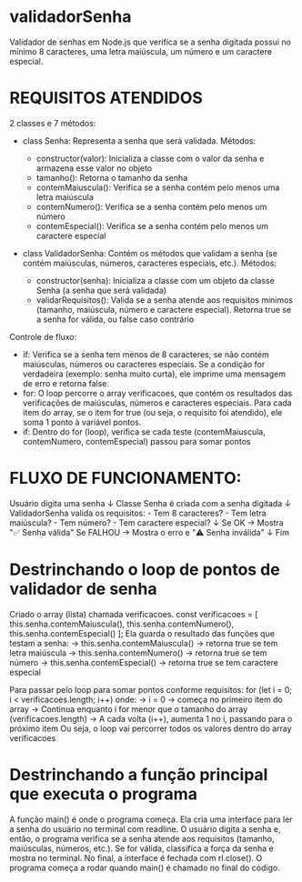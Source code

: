 # validadorSenha
Validador de senhas em Node.js que verifica se a senha digitada possui no mínimo 8 caracteres, uma letra maiúscula, um número e um caractere especial.

# REQUISITOS ATENDIDOS
  2 classes e 7 métodos: 
  - class Senha: Representa a senha que será validada.
    Métodos:
    - constructor(valor): Inicializa a classe com o valor da senha e armazena esse valor no objeto
    - tamanho(): Retorna o tamanho da senha
    - contemMaiuscula(): Verifica se a senha contém pelo menos uma letra maiúscula
    - contemNumero(): Verifica se a senha contém pelo menos um número
    - contemEspecial(): Verifica se a senha contém pelo menos um caractere especial

 - class ValidadorSenha: Contém os métodos que validam a senha (se contém maiúsculas, números, caracteres especiais, etc.).
  Métodos:
    - constructor(senha): Inicializa a classe com um objeto da classe Senha (a senha que será validada)
    - validarRequisitos(): Valida se a senha atende aos requisitos mínimos (tamanho, maiúscula, número e caractere especial). Retorna true se a senha for válida, ou false caso contrário

Controle de fluxo: 
   - if: Verifica se a senha tem menos de 8 caracteres, se não contém maiúsculas, números ou caracteres especiais. 
         Se a condição for verdadeira (exemplo: senha muito curta), ele imprime uma mensagem de erro e retorna false.
   - for: O loop percorre o array verificacoes, que contém os resultados das verificações de maiúsculas, números e caracteres especiais. 
         Para cada item do array, se o item for true (ou seja, o requisito foi atendido), ele soma 1 ponto à variável pontos.
   - if: Dentro do for (loop), verifica se cada teste (contemMaiuscula, contemNumero, contemEspecial) passou para somar pontos

# FLUXO DE FUNCIONAMENTO:
   Usuário digita uma senha
   ↓
   Classe Senha é criada com a senha digitada
   ↓
   ValidadorSenha valida os requisitos:
      - Tem 8 caracteres?
      - Tem letra maiúscula?
      - Tem número?
      - Tem caractere especial?
   ↓
   Se OK → Mostra "✅ Senha válida"
   Se FALHOU → Mostra o erro e "⚠️ Senha inválida"
   ↓
   Fim

# Destrinchando o loop de pontos de validador de senha 
   Criado o array (lista) chamada verificacoes.
      const verificacoes = [
         this.senha.contemMaiuscula(), 
         this.senha.contemNumero(), 
         this.senha.contemEspecial()
      ];
   Ela guarda o resultado das funções que testam a senha:
   -> this.senha.contemMaiuscula() → retorna true se tem letra maiúscula
   -> this.senha.contemNumero() → retorna true se tem número
   -> this.senha.contemEspecial() → retorna true se tem caractere especial

   Para passar pelo loop para somar pontos conforme requisitos:
      for (let i = 0; i < verificacoes.length; i++) 
   onde:
   -> i = 0 → começa no primeiro item do array
   -> Continua enquanto i for menor que o tamanho do array (verificacoes.length)
   -> A cada volta (i++), aumenta 1 no i, passando para o próximo item
   Ou seja, o loop vai percorrer todos os valores dentro do array verificacoes

# Destrinchando a função principal que executa o programa
   A função main() é onde o programa começa. Ela cria uma interface para ler a senha do usuário no terminal com readline. O usuário digita a senha e, então, o programa verifica se a senha atende aos requisitos (tamanho, maiúsculas, números, etc.). Se for válida, classifica a força da senha e mostra no terminal. No final, a interface é fechada com rl.close(). O programa começa a rodar quando main() é chamado no final do código.
